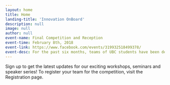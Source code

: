 ```yaml
---
layout: home
title: Home
landing-title: 'Innovation OnBoard'
description: null
image: null
author: null
event-name: Final Competition and Reception
event-time: February 8th, 2018
event-link: https://www.facebook.com/events/319932518499378/
event-desc: For the past six months, teams of UBC students have been developing innovative new products and learning the basics of entrepreneurship. Six teams with ideas ranging from renewable coffee cups to portable electron microscopes have made it to the finals. Up for grabs are up to $10,000 in cash prizes and more! To buy tickets click <a href="https://tinyurl.com/yczotwco">here</a> (free for students).
---
```


Sign up to get the latest updates for our exciting workshops, seminars and speaker series! To register your team for the competition, visit the Registration page.
